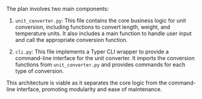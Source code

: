 The plan involves two main components:

1. `unit_converter.py`: This file contains the core business logic for unit conversion, including functions to convert length, weight, and temperature units. It also includes a main function to handle user input and call the appropriate conversion function.

2. `cli.py`: This file implements a Typer CLI wrapper to provide a command-line interface for the unit converter. It imports the conversion functions from `unit_converter.py` and provides commands for each type of conversion.

This architecture is viable as it separates the core logic from the command-line interface, promoting modularity and ease of maintenance.

